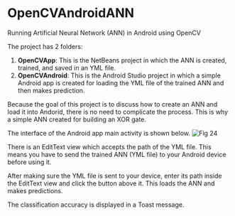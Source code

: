 # OpenCVAndroidANN
Running Artificial Neural Network (ANN) in Android using OpenCV

The project has 2 folders:
1. **OpenCVApp**: This is the NetBeans project in which the ANN is created, trained, and saved in an YML file.
2. **OpenCVAndroid**: This is the Android Studio project in which a simple Android app is created for loading the YML file of the trained ANN and then makes prediction.

Because the goal of this project is to discuss how to create an ANN and load it into Andorid, there is no need to complicate the process. This is why a simple ANN created for building an XOR gate.

The interface of the Android app main activity is shown below.
![Fig 24](https://user-images.githubusercontent.com/16560492/59463142-92d6de00-8e25-11e9-9d38-c668fb30cc4f.png)

There is an EditText view which accepts the path of the YML file. This means you have to send the trained ANN (YML file) to your Android device before using it.

After making sure the YML file is sent to your device, enter its path inside the EditText view and click the button above it. This loads the ANN and makes predictions.

The classification accuracy is displayed in a Toast message.
